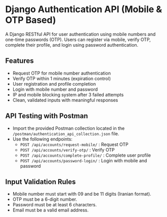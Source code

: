# Django Authentication API (Mobile & OTP Based)
A Django RESTful API for user authentication using mobile numbers and one-time passwords (OTP). 
Users can register via mobile, verify OTP, complete their profile, and login using password authentication.
## Features
- Request OTP for mobile number authentication
- Verify OTP within 1 minutes (expiration control)
- User registration and profile completion
- Login with mobile number and password
- IP and mobile blocking system after 3 failed attempts
- Clean, validated inputs with meaningful responses
## API Testing with Postman
- Import the provided Postman collection located in the `/postman/authentication_api_collection.json` file.
- Use the following endpoints:
  - `POST /api/accounts/request-mobile/` : Request OTP
  - `POST /api/accounts/verify-otp/` : Verify OTP
  - `POST /api/accounts/complete-profile/` : Complete user profile
  - `POST /api/accounts/password-login/` : Login with mobile and password
    
## Input Validation Rules
- Mobile number must start with 09 and be 11 digits (Iranian format).
- OTP must be a 6-digit number.
- Password must be at least 6 characters.
- Email must be a valid email address.

